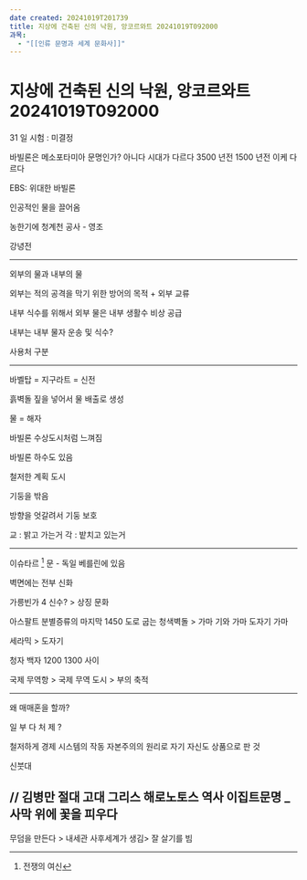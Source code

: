 ```yaml
---
date created: 20241019T201739
title: 지상에 건축된 신의 낙원, 앙코르와트 20241019T092000
과목:
  - "[[인류 문명과 세계 문화사]]"
---
```


# 지상에 건축된 신의 낙원, 앙코르와트 20241019T092000

31 일 시험 : 미결정

바빌론은 메소포타미아 문명인가?
아니다 시대가 다르다
3500 년전 1500 년전 이케 다르다

EBS: 위대한 바빌론

인공적인 물을 끌어옴

농한기에 청계천 공사 - 영조

강녕전

---

외부의 물과 내부의 물

외부는 적의 공격을 막기 위한 방어의 목적 + 외부 교류

내부 식수를 위해서 외부 물은 내부 생활수 비상 공급

내부는 내부 물자 운송 및 식수?

사용처 구분

---

바벨탑 = 지구라트 = 신전

흙벽돌
짚을 넣어서 물 배출로 생성

물 = 해자

바빌론 수상도시처럼 느껴짐

바빌론 하수도 있음

철저한 계획 도시

기둥을 밖음

방향을 엇갈려서 기둥 보호

교 : 밝고 가는거
각 : 밭치고 있는거

---

이슈타르 [^1] 문 - 독일 베를린에 있음

벽면에는 전부 신화

가릉빈가 4 신수? > 상징 문화

아스팔트 분별증류의 마지막
1450 도로 굽는 청색벽돌 > 가마 기와 가마 도자기 가마

세라믹 > 도자기

청자 백자 1200 1300 사이

국제 무역항 > 국제 무역 도시 > 부의 축적

---

왜 매매혼을 할까?

일 부 다 처 제 ?

철저하게 경제 시스템의 작동 자본주의의 원리로 자기 자신도 상품으로 판 것

신붓대

// 김병만 절대
고대 그리스 해로노토스 역사
이집트문명 _ 사막 위에 꽃을 피우다
---

무덤을 만든다 > 내세관 사후세계가 생김> 잘 살기를 빔

[^1]: 전쟁의 여신
